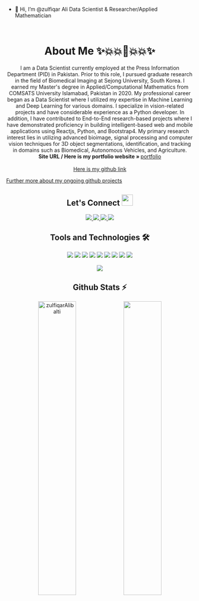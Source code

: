 - 👋 Hi, I’m @zulfiqar Ali Data Scientist & Researcher/Applied Mathematician

<!-- PROJECT LOGO -->
<br />
<p align="center">
  <h1 align="center">About Me ✨💥💥🌟💥💥✨</h1>

  <p align="center">
    I am a Data Scientist currently employed at the Press Information Department (PID) in Pakistan. Prior to this role, I pursued graduate research in the field of Biomedical Imaging at Sejong University, South Korea. I earned my Master's degree in Applied/Computational Mathematics from COMSATS University Islamabad, Pakistan in 2020. My professional career began as a Data Scientist where I utilized my expertise in Machine Learning and Deep Learning for various domains. I specialize in vision-related projects and have considerable experience as a Python developer. In addition, I have contributed to End-to-End research-based projects where I have demonstrated proficiency in building intelligent-based web and mobile applications using Reactjs, Python, and Bootstrap4. My primary research interest lies in utilizing advanced bioimage, signal processing and computer vision techniques for 3D object segmentations, identification, and tracking in domains such as Biomedical, Autonomous Vehicles, and Agriculture.
    <br />
    <strong>Site URL / Here is my portfolio website » </strong>
    <a href="https://zulfiqarali-portfolio-website.netlify.app/">portfolio</a>
    <br />
    <br />
    <a href="https://github.com/zulfiqarAlibalti">Here is my github link</a>
  </p>
</p>
 <a href="https://zulfiqarali.vercel.app/">Further more about my ongoing github projects</a>
 
<!--  [![Zulfiqar's GitHub stats](https://github-readme-stats.vercel.app/api?username=zulfiqarAlibalti&hide=contribs,prs&count_private=true&show_icons=true&theme=radical
)](https://github.com/zulfiqarAlibalti/github-readme-stats)

[![Top Langs](https://github-readme-stats.vercel.app/api/top-langs/?username=zulfiqarAlibalti)](https://github.com/zulfiqarAlibalti/github-readme-stats) -->
<h2 align="center"> Let's Connect <img src="https://media.giphy.com/media/jOz35yxbuhvVQDKrce/giphy.gif" height="30px" width="30px"></h2>

<div align="center">
      <a href="https://www.linkedin.com/in/zulfiqar-ali592/">
        <img src="https://img.shields.io/badge/LinkedIn-0077B5?style=for-the-badge&logo=linkedin&logoColor=white">
      </a>
      <a href="https://github.com/zulfiqarAlibalti">
        <img src="https://img.shields.io/badge/GitHub-100000?style=for-the-badge&logo=github&logoColor=white">
      </a>
      <a href="mailto:zulfiqarcomsats@gmail.com">
        <img src="https://img.shields.io/badge/Gmail-D14836?style=for-the-badge&logo=gmail&logoColor=white">
      </a>
      <a href="https://www.instagram.com/zulfibalti96/?hl=en">
        <img src="https://img.shields.io/badge/Instagram-E4405F?style=for-the-badge&logo=instagram&logoColor=white">
      </a>
  <h2 align="center">Tools and Technologies 🛠</h2>
<div align="center">
  <img src="https://img.shields.io/badge/Python-3776AB?style=for-the-badge&logo=python&logoColor=white" />
  <img src="https://img.shields.io/badge/Django-092E20?style=for-the-badge&logo=django&logoColor=white" />
  <img src = "https://img.shields.io/badge/TensorFlow-FF6F00?style=for-the-badge&logo=tensorflow&logoColor=white"/>
  <img src="https://img.shields.io/badge/React-20232A?style=for-the-badge&logo=react&logoColor=61DAFB" />
  <img src="https://img.shields.io/badge/TypeScript-007ACC?style=for-the-badge&logo=typescript&logoColor=white" />
  <img src = "https://img.shields.io/badge/MySQL-005C84?style=for-the-badge&logo=mysql&logoColor=white"/>
  <img src="https://img.shields.io/badge/Amazon_AWS-FF9900?style=for-the-badge&logo=amazonaws&logoColor=white" />
  <img src = "https://img.shields.io/badge/Tableau-E97627?style=for-the-badge&logo=Tableau&logoColor=white"/>
  <img src = "https://img.shields.io/badge/Flask-000000?style=for-the-badge&logo=flask&logoColor=white"/>
  
<br>
<br>
  <img align="center" src="https://github-readme-stats.vercel.app/api/top-langs/?username=zulfiqarAlibalti&theme=dark&layout=compact&langs_count=20&hide_title=true"/>
</div>

<!-- Github Stats Section -->
<h2 align="center">Github Stats ⚡</h2>
<p align=center>
  <div align=center>
      <img align="center" width="45%" src="https://github-readme-streak-stats.herokuapp.com/?user=zulfiqarAlibalti&theme=react&border=61dafb&hide_border=true" alt="zulfiqarAlibalti" />
      <img align="center" width="45%" src="https://github-readme-stats.vercel.app/api?username=zulfiqarAlibalti&show_icons=true&theme=radical&border_color=61dafb&hide_border=true" />
  </div>
</p>
</div>

